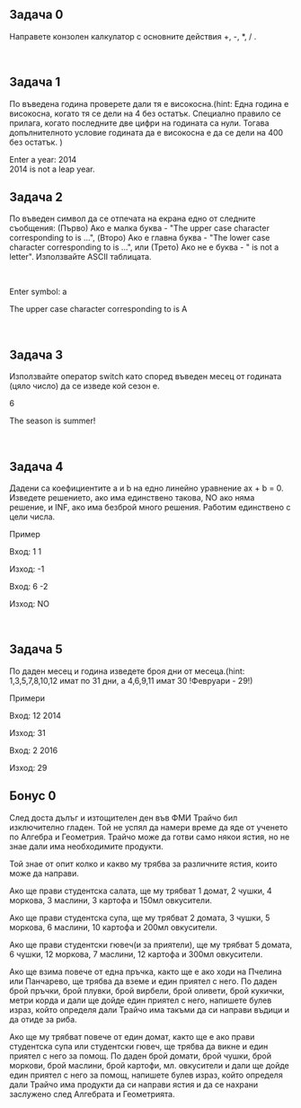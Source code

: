 
<h2> Задача 0 </h2>
<p> Направете конзолен калкулатор с основните действия +, -, *, / .</p>
</br>

<h2> Задача 1 </h2>
<p> По въведена година проверете дали тя е високосна.(hint: Една година е високосна, когато тя се дели на 4 без остатък. Специално правило се прилага, когато последните две цифри на годината са нули. Тогава допълнителното условие годината да е високосна е да се дели на 400 без остатък. )</p>
<p>Enter a year: 2014 </br>
2014 is not a leap year.</p>

<h2> Задача 2 </h2>
<p>По въведен символ да се отпечата на екрана едно от следните съобщения: (Първо) Ако е малка буква - "The upper case character corresponding to is ...", (Второ) Ако е главна буква - "The lower case character corresponding to is ...", или (Трето) Ако не е буква - " is not a letter". Използвайте ASCII таблицата.</p>
</br>
<p> Enter symbol: a</p>
<p>The upper case character corresponding to is A</p>
</br>

<h2> Задача 3 </h2>
<p> Използвайте оператор switch като според въведен месец от годината (цяло число) да се изведе кой сезон е.</p>
<p>6</p>
<p>The season is summer!</p>
</br>

<h2> Задача 4 </h2>
<p> Дадени са коефициентите a и b на едно линейно уравнение ax + b = 0. Изведете решението, ако има единствено такова, NO ако няма решение, и INF, ако има безброй много решения. Работим единствено с цели числа.

Пример

Вход: 1 1

Изход: -1

Вход: 6 -2

Изход: NO</p>
</br>

<h2> Задача 5 </h2>
<p> По даден месец и година изведете броя дни от месеца.(hint: 1,3,5,7,8,10,12 имат по 31 дни, а 4,6,9,11 имат 30 !Февруари - 29!)

Примери

Вход: 12 2014

Изход: 31

Вход: 2 2016

Изход: 29</p>

<h2> Бонус 0 </h2>
<p>

След доста дълъг и изтощителен ден във ФМИ Трайчо бил изключително гладен. Той не успял да намери време да яде от ученето по Алгебра и Геометрия. Трайчо може да готви само някои ястия, но не знае дали има необходимите продукти.</br>

Той знае от опит колко и какво му трябва за различните ястия, които може да направи. </br>

Ако ще прави студентска салата, ще му трябват 1 домат, 2 чушки, 4 моркова, 3 маслини, 3 картофа и 150мл овкусители. </br>

Ако ще прави студентска супа, ще му трябват 2 домата, 3 чушки, 5 моркова, 6 маслини, 10 картофа и 200мл овкусители.</br>

Ако ще прави студентски гювеч(и за приятели), ще му трябват 5 домата, 6 чушки, 12 моркова, 7 маслини, 12 картофа и 300мл овкусители.</br>

Ако ще взима повече от една пръчка, както ще е ако ходи на Пчелина или Панчарево, ще трябва да вземе и един приятел с него.
По даден брой пръчки, брой плувки, брой вирбели, брой оливети, брой кукички, метри корда и дали ще дойде
един приятел с него, напишете булев израз, който определя дали Трайчо има такъми да си направи въдици и
да отиде за риба.

Ако ще му трябват повече от един домат, както ще е ако прави студентска супа или студентски гювеч, ще трябва да викне и един приятел с него за помощ.
По даден брой домати, брой чушки, брой моркови, брой маслини, брой картофи, мл. овкусители и дали ще дойде един приятел с него за помощ, напишете 
булев израз, който определя дали Трайчо има продукти да си направи ястия и да се нахрани заслужено след Алгебрата и Геометрията.
</p>

